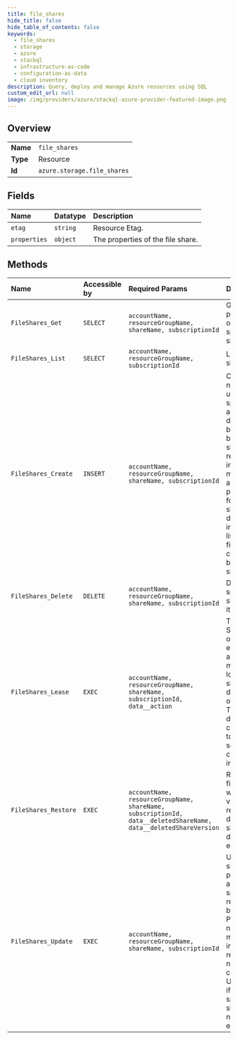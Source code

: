 ```yaml
---
title: file_shares
hide_title: false
hide_table_of_contents: false
keywords:
  - file_shares
  - storage
  - azure    
  - stackql
  - infrastructure-as-code
  - configuration-as-data
  - cloud inventory
description: Query, deploy and manage Azure resources using SQL
custom_edit_url: null
image: /img/providers/azure/stackql-azure-provider-featured-image.png
---
```

  
    

## Overview
<table><tbody>
<tr><td><b>Name</b></td><td><code>file_shares</code></td></tr>
<tr><td><b>Type</b></td><td>Resource</td></tr>
<tr><td><b>Id</b></td><td><code>azure.storage.file_shares</code></td></tr>
</tbody></table>

## Fields
| Name | Datatype | Description |
|:-----|:---------|:------------|
| `etag` | `string` | Resource Etag. |
| `properties` | `object` | The properties of the file share. |
## Methods
| Name | Accessible by | Required Params | Description |
|:-----|:--------------|:----------------|:------------|
| `FileShares_Get` | `SELECT` | `accountName, resourceGroupName, shareName, subscriptionId` | Gets properties of a specified share. |
| `FileShares_List` | `SELECT` | `accountName, resourceGroupName, subscriptionId` | Lists all shares. |
| `FileShares_Create` | `INSERT` | `accountName, resourceGroupName, shareName, subscriptionId` | Creates a new share under the specified account as described by request body. The share resource includes metadata and properties for that share. It does not include a list of the files contained by the share.  |
| `FileShares_Delete` | `DELETE` | `accountName, resourceGroupName, shareName, subscriptionId` | Deletes specified share under its account. |
| `FileShares_Lease` | `EXEC` | `accountName, resourceGroupName, shareName, subscriptionId, data__action` | The Lease Share operation establishes and manages a lock on a share for delete operations. The lock duration can be 15 to 60 seconds, or can be infinite. |
| `FileShares_Restore` | `EXEC` | `accountName, resourceGroupName, shareName, subscriptionId, data__deletedShareName, data__deletedShareVersion` | Restore a file share within a valid retention days if share soft delete is enabled |
| `FileShares_Update` | `EXEC` | `accountName, resourceGroupName, shareName, subscriptionId` | Updates share properties as specified in request body. Properties not mentioned in the request will not be changed. Update fails if the specified share does not already exist.  |
